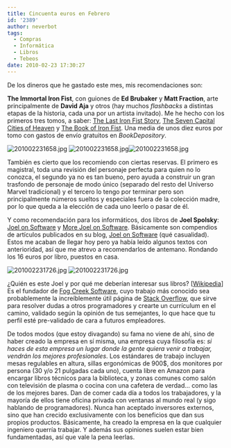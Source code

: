 ```yaml
---
title: Cincuenta euros en Febrero
id: '2389'
author: neverbot
tags:
  - Compras
  - Informática
  - Libros
  - Tebeos
date: 2010-02-23 17:30:27
---
```


De los dineros que he gastado este mes, mis recomendaciones son:

**The Immortal Iron Fist**, con guiones de **Ed Brubaker** y **Matt Fraction**, arte principalmente de **David Aja** y otros (hay muchos _flashbacks_ a distintas etapas de la historia, cada una por un artista invitado). Me he hecho con los primeros tres tomos, a saber: [The Last Iron Fist Story](http://www.bookdepository.co.uk/book/9780785124894/Immortal-Iron-Fist-1), [The Seven Capital Cities of Heaven](http://www.bookdepository.co.uk/book/9780785125358/The-Immortal-Iron-Fist-2) y [The Book of Iron Fist](http://www.bookdepository.co.uk/book/9780785125365/The-Immortal-Iron-Fist-3). Una media de unos diez euros por tomo con gastos de envío gratuitos en _BookDepository_.

![201002231658.jpg](./2010022316581.jpg) ![201002231658.jpg](./2010022316582.jpg)![201002231658.jpg](./201002231658.jpg)

También es cierto que los recomiendo con ciertas reservas. El primero es magistral, toda una revisión del personaje perfecta para quien no lo conozca, el segundo ya no es tan bueno, pero ayuda a construir un gran trasfondo de personaje de modo único (separado del resto del Universo Marvel tradicional) y el tercero lo tengo por terminar pero son principalmente números sueltos y especiales fuera de la colección madre, por lo que queda a la elección de cada uno leerlo o pasar de él.

Y como recomendación para los informáticos, dos libros de **Joel Spolsky**: [Joel on Software](http://www.bookdepository.co.uk/book/9781590593899/Joel-on-Software) y [More Joel on Software](http://www.bookdepository.co.uk/book/9781430209874/More-Joel-on-Software). Básicamente son compendios de artículos publicados en su blog, [Joel on Software](http://www.joelonsoftware.com/) (qué casualidad). Estos me acaban de llegar hoy pero ya había leído algunos textos con anterioridad, así que me atrevo a recomendarlos de antemano. Rondando los 16 euros por libro, puestos en casa.

![201002231726.jpg](./2010022317261.jpg) ![201002231726.jpg](./201002231726.jpg)  

¿Quién es este Joel y por qué me deberían interesar sus libros? \[[Wikipedia](http://en.wikipedia.org/wiki/Joel_Spolsky)\] Es el fundador de [Fog Creek Software](http://www.fogcreek.com/), cuyo trabajo más conocido sea probablemente la increíblemente útil página de [Stack Overflow](http://stackoverflow.com/), que sirve para resolver dudas a otros programadores y crearte un currículum en el camino, validado según la opinión de tus semejantes, lo que hace que tu perfil esté pre-validado de cara a futuros empleadores.

De todos modos (que estoy divagando) su fama no viene de ahí, sino de haber creado la empresa en sí misma, una empresa cuya filosofía es: _si haces de esta empresa un lugar donde la gente quiera venir a trabajar, vendrán los mejores profesionales_. Los estándares de trabajo incluyen mesas regulables en altura, sillas ergonómicas de 900$, dos monitores por persona (30 y/o 21 pulgadas cada uno), cuenta libre en Amazon para encargar libros técnicos para la biblioteca, y zonas comunes como salón con televisión de plasma o cocina con una cafetera de verdad... como las de los mejores bares. Dan de comer cada día a todos los trabajadores, y la mayoría de ellos tiene oficina privada con ventanas al mundo real (y sigo hablando de programadores). Nunca han aceptado inversores externos, sino que han crecido exclusivamente con los beneficios que dan sus propios productos. Básicamente, ha creado la empresa en la que cualquier ingeniero querría trabajar. Y además sus opiniones suelen estar bien fundamentadas, así que vale la pena leerlas.